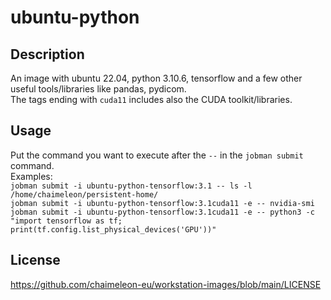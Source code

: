 # ubuntu-python

## Description
An image with ubuntu 22.04, python 3.10.6, tensorflow and a few other useful tools/libraries like pandas, pydicom.  
The tags ending with `cuda11` includes also the CUDA toolkit/libraries.

## Usage
Put the command you want to execute after the `--` in the `jobman submit` command.  
Examples:  
  `jobman submit -i ubuntu-python-tensorflow:3.1 -- ls -l /home/chaimeleon/persistent-home/`  
  `jobman submit -i ubuntu-python-tensorflow:3.1cuda11 -e -- nvidia-smi`  
  `jobman submit -i ubuntu-python-tensorflow:3.1cuda11 -e -- python3 -c "import tensorflow as tf; print(tf.config.list_physical_devices('GPU'))"`

## License
https://github.com/chaimeleon-eu/workstation-images/blob/main/LICENSE
